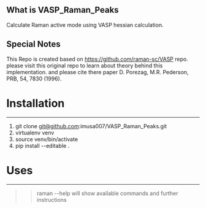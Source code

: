 What is VASP_Raman_Peaks
------------------------
Calculate Raman active mode using VASP hessian calculation. 


Special Notes
-------------

This Repo is created based on https://github.com/raman-sc/VASP repo. please visit this original repo to learn about theory behind this implementation. and please cite there paper D. Porezag, M.R. Pederson, PRB, 54, 7830 (1996).

# Installation
--------------
1) git clone git@github.com:imusa007/VASP_Raman_Peaks.git
2) virtualenv venv
3) source venv/bin/activate
4) pip install --editable .

# Uses
---------------
>>raman --help  will show available commands and further instructions
